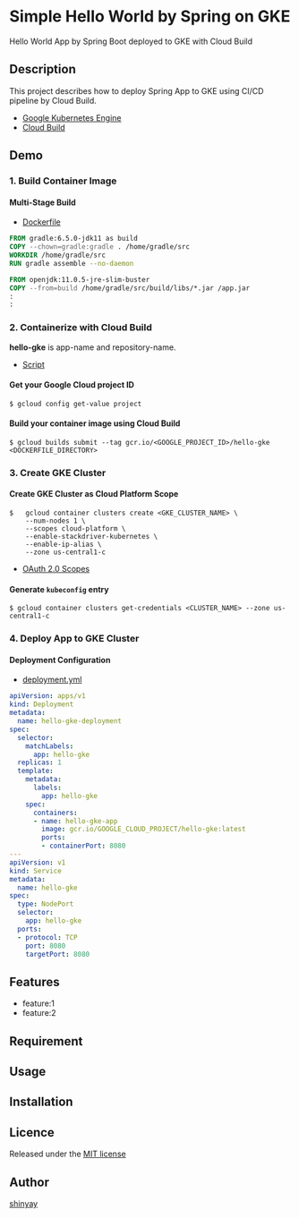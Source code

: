 # Simple Hello World by Spring on GKE

Hello World App by Spring Boot deployed to GKE with Cloud Build

## Description

This project describes how to deploy Spring App to GKE using CI/CD pipeline by Cloud Build.

- [Google Kubernetes Engine](https://cloud.google.com/kubernetes-engine/docs)
- [Cloud Build](https://cloud.google.com/cloud-build/docs)

## Demo
### 1. Build Container Image

#### Multi-Stage Build
- [Dockerfile](spring/Dockerfile)

```dockerfile
FROM gradle:6.5.0-jdk11 as build
COPY --chown=gradle:gradle . /home/gradle/src
WORKDIR /home/gradle/src
RUN gradle assemble --no-daemon

FROM openjdk:11.0.5-jre-slim-buster
COPY --from=build /home/gradle/src/build/libs/*.jar /app.jar
:
:
```

### 2. Containerize with Cloud Build
**hello-gke** is app-name and repository-name.

- [Script](script/cloud-build.fish)

#### Get your Google Cloud project ID

```shell script
$ gcloud config get-value project
```

#### Build your container image using Cloud Build

```shell script
$ gcloud builds submit --tag gcr.io/<GOOGLE_PROJECT_ID>/hello-gke <DOCKERFILE_DIRECTORY>
```

### 3. Create GKE Cluster

#### Create GKE Cluster as Cloud Platform Scope
```shell script
$   gcloud container clusters create <GKE_CLUSTER_NAME> \
    --num-nodes 1 \
    --scopes cloud-platform \
    --enable-stackdriver-kubernetes \
    --enable-ip-alias \
    --zone us-central1-c
```

- [OAuth 2.0 Scopes](https://developers.google.com/identity/protocols/oauth2/scopes?_ga=2.239518464.2020385847.1592291923-533680975.1592291923)

#### Generate `kubeconfig` entry

```shell script
$ gcloud container clusters get-credentials <CLUSTER_NAME> --zone us-central1-c
```

### 4. Deploy App to GKE Cluster

#### Deployment Configuration

- [deployment.yml](spring/kubernetes/deployment.yml.template)

```yaml
apiVersion: apps/v1
kind: Deployment
metadata:
  name: hello-gke-deployment
spec:
  selector:
    matchLabels:
      app: hello-gke
  replicas: 1
  template:
    metadata:
      labels:
        app: hello-gke
    spec:
      containers:
      - name: hello-gke-app
        image: gcr.io/GOOGLE_CLOUD_PROJECT/hello-gke:latest
        ports:
        - containerPort: 8080
---
apiVersion: v1
kind: Service
metadata:
  name: hello-gke
spec:
  type: NodePort
  selector:
    app: hello-gke
  ports:
  - protocol: TCP
    port: 8080
    targetPort: 8080
```

## Features

- feature:1
- feature:2

## Requirement

## Usage

## Installation

## Licence

Released under the [MIT license](https://gist.githubusercontent.com/shinyay/56e54ee4c0e22db8211e05e70a63247e/raw/34c6fdd50d54aa8e23560c296424aeb61599aa71/LICENSE)

## Author

[shinyay](https://github.com/shinyay)
